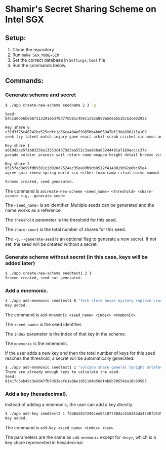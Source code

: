 # Shamir's Secret Sharing Scheme on Intel SGX

## Setup:

1. Clone the repository
2. Run `make SGX_MODE=SIM`
2. Set the correct database in `Settings.toml` file
3. Run the commands below.

## Commands:

### Generate scheme and secret

```bash
$ ./app create-new-scheme seedname 2 3 -g

Seed:
b4cca0656b0b67113291e6378d776b81c469c1c82a859a5dea551bc62ce02938

Key share 0
c31d3f75c46742be525cdfc1c66ca404a59965bb4b063947bf13de806115a108
seek try talent match injury game enact orbit scrub cricket cinnamon announce flower ready unfold general deer digital shaft rug alcohol member loud before

Key share 1
a019d2ae5f1b8325be13553c4373d3ea552c3aa8bba03244491a7189acccc37e
parade soldier process sail return name weapon height detail breeze visual start fan bubble pepper inject crane car educate toast onion grid assume skirt

Key share 2
0515fed8e99fdb9391c2d020d7524ac35ee8db9db0512f4148019b92e0bc65e4
agree quiz renew spring world six either foam camp ritual naive mammal update horse item any consider apart about damp come funny nurse minimum

Scheme created, seed generated.
```

The command is `adcreate-new-scheme <seed_name> <threshold> <share-count> <-g,--generate-seed>` 

The `<seed_name>` is an identifier. Multiple seeds can be generated and the name works as a reference.

The `threshold` parameter is the threshold for this seed.

The `share-count` is the total number of shares for this seed.

The `-g,--generate-seed` is an optional flag to generate a new secret. If not set, the seed will be created without a secret.

### Generate scheme without secret (in this case, keys will be added later)

```bash
$ ./app create-new-scheme seedtest1 2 3
Scheme created, seed not generated.
```

### Add a mnemonic.

```bash
$ ./app add-mnemonic seedtest1 0 "fork clerk hover mystery replace crucial industry deliver rule into broom brave derive slam limit market alarm weird worth reform idle indoor ozone must"
Key added.
```

The command is `add-mnemonic <seed_name> <index> <mnemonic>`.

The `<seed_name>` is the seed identifier.

The `index` parameter is the index of that key in the scheme.

The `mnemonic` is the mnemonic.

If the user adds a new key and then the total number of keys for this seed reaches the threshold, a secret will be automatically generated.

```bash
$ ./app add-mnemonic seedtest1 1 "volcano share general tonight artefact injury alcohol unveil asset grain flee nut piece parrot vital improve property desk pact three dog vehicle purity turn"
There are already enough keys to calculate the seed.
Seed:
6141fc5eb49c3e0d47fb7d63aefe1a86e1d61104b50df4b8b705548a10c89505
```

### Add a key (hexadecimal).

Instead of adding a mnemonic, the user can add a key directly.

```bash
$ ./app add-key seedtest2 1 f5b8a5837240cee84187730dacb1634bda4740fd4390ac677e7af08409e3eb97
Key added.
```

The command is `add-key <seed_name> <index> <key>`.

The parameters are the same as `add-mnemonic` except for `<key>`, which is a key share represented in hexadecimal.
